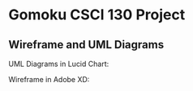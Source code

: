 # Gomoku CSCI 130 Project

## Wireframe and UML Diagrams

UML Diagrams in Lucid Chart:

Wireframe in Adobe XD:
